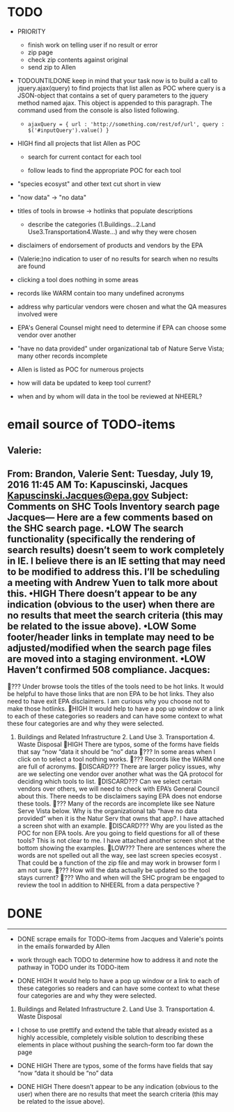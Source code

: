# TODO

- PRIORITY 
  - finish work on telling user if no result or error
  - zip page
  - check zip contents against original
  - send zip to Allen

- TODOUNTILDONE keep in mind that your task now is to build a call to jquery.ajax(query) to find projects that list allen as POC where query is a JSON-object that contains a set of query parameters to the jquery method named ajax. This object is appended to this paragraph. The command used from the console is also listed following.

  - `ajaxQuery = { url : 'http://something.com/rest/of/url', query : $('#inputQuery').value() }` 

- HIGH find all projects that list Allen as POC

  - search for current contact for each tool

  - follow leads to find the appropriate POC for each tool

- "species ecosyst" and other text cut short in view

- "now data" -> "no data"

- titles of tools in browse -> hotlinks that populate descriptions

  - describe the categories (1.Buildings...2.Land Use3.Transportation4.Waste...) and why they were chosen

- disclaimers of endorsement of products and vendors by the EPA

- (Valerie:)no indication to user of no results for search when no results are found

- clicking a tool does nothing in some areas

- records like WARM contain too many undefined acronyms

- address why particular vendors were chosen and what the QA measures involved were

- EPA's General Counsel might need to determine if EPA can choose some vendor over another

- "have no data provided" under organizational tab of Nature Serve Vista; many other records incomplete

- Allen is listed as POC for numerous projects

- how will data be updated to keep tool current?

- when and by whom will data in the tool be reviewed at NHEERL? 

# email source of TODO-items
Valerie:
----------------------------
From: Brandon, Valerie 
Sent: Tuesday, July 19, 2016 11:45 AM
To: Kapuscinski, Jacques <Kapuscinski.Jacques@epa.gov>
Subject: Comments on SHC Tools Inventory search page
Jacques—
Here are a few comments based on the SHC search page. 
•LOW The search functionality (specifically the rendering of search results) doesn’t seem to work completely in IE.  I believe there is an IE setting that may need to be modified to address this.  I’ll be scheduling a meeting with Andrew Yuen to talk more about this.
•HIGH There doesn’t appear to be any indication (obvious to the user) when there are no results that meet the search criteria (this may be related to the issue above).
•LOW  Some footer/header links in template may need to be adjusted/modified when the search page files are moved into a staging environment.
•LOW Haven’t confirmed 508 compliance.
Jacques:
-----------------------------
??? Under browse tools the titles of the tools need to be hot links. It would be helpful to have those links that are non EPA to be hot links. They also  need to have exit EPA disclaimers.
I am curious why you choose not to make those hotlinks.
HIGH It would help to have a pop up window or a link to each of these categories so readers and can have some context to what these four categories are and why they were selected.
1. Buildings and Related Infrastructure 2. Land Use 3. Transportation 4. Waste Disposal
HIGH There are typos,  some of the forms have fields that say “now “data it should be “no” data
??? In some areas when I click on to select a tool nothing works.
??? Records like the WARM one are full of acronyms.
DISCARD??? There are larger policy issues, why are we selecting one vendor over another what was the QA protocol for deciding which tools to list.
DISCARD??? Can we select certain vendors over others, we will need to check with EPA’s General Council about this. There needs to be disclaimers saying EPA does not endorse these tools.
??? Many of the records are incomplete like see Nature Serve Vista below. Why is the organizational tab “have no data provided” when it is the Natur Serv that owns that app?. I have attached a screen shot with an example.
DISCARD???  Why are you listed as the POC for non EPA tools. Are you going to field questions for all of these tools? This is not clear to me. I have attached another screen shot at the bottom showing the examples.
LOW??? There are sentences where the words are not spelled out all the way, see last screen species ecosyst . That could be a function of the zip file and may work in browser form I am not sure.
??? How will the data actually be updated so the tool stays current?
??? Who and when will the SHC program be engaged to review the tool in addition to NHEERL from a data perspective ?

# DONE
------
- DONE scrape emails for TODO-items from Jacques and Valerie's points in the emails forwarded by Allen

- work through each TODO to determine how to address it and note the pathway in TODO under its TODO-item

- DONE HIGH It would help to have a pop up window or a link to each of these categories so readers and can have some context to what these four categories are and why they were selected.
1. Buildings and Related Infrastructure 2. Land Use 3. Transportation 4. Waste Disposal
  - I chose to use prettify and extend the table that already existed as a highly accessible, completely visible solution to describing these elements in place without pushing the search-form too far down the page 

- DONE HIGH There are typos,  some of the forms have fields that say “now “data it should be “no” data

- DONE HIGH There doesn’t appear to be any indication (obvious to the user) when there are no results that meet the search criteria (this may be related to the issue above).
